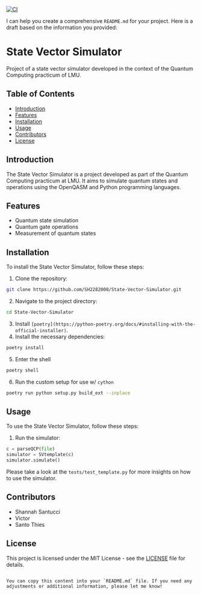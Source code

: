 [![CI](https://github.com/SH2282000/State-Vector-Simulator/actions/workflows/ci.yml/badge.svg?branch=main)](https://github.com/SH2282000/State-Vector-Simulator/actions/workflows/ci.yml)

I can help you create a comprehensive `README.md` for your project. Here is a draft based on the information you provided:

# State Vector Simulator

Project of a state vector simulator developed in the context of the Quantum Computing practicum of LMU.

## Table of Contents

- [Introduction](#introduction)
- [Features](#features)
- [Installation](#installation)
- [Usage](#usage)
- [Contributors](#contributors)
- [License](#license)

## Introduction

The State Vector Simulator is a project developed as part of the Quantum Computing practicum at LMU. It aims to simulate quantum states and operations using the OpenQASM and Python programming languages.

## Features

- Quantum state simulation
- Quantum gate operations
- Measurement of quantum states

## Installation

To install the State Vector Simulator, follow these steps:

1. Clone the repository:
 ```sh
 git clone https://github.com/SH2282000/State-Vector-Simulator.git
 ```
2. Navigate to the project directory:
 ```sh
 cd State-Vector-Simulator
 ```
3. Install `[poetry](https://python-poetry.org/docs/#installing-with-the-official-installer)`.
4. Install the necessary dependencies:
 ```sh
 poetry install
 ```
5. Enter the shell
```sh
poetry shell
```
6. Run the custom setup for use w/ `cython`
```sh
poetry run python setup.py build_ext --inplace
```

## Usage

To use the State Vector Simulator, follow these steps:

1. Run the simulator:
```python
c = parseQCP(file)
simulator = SVtemplate(c)
simulator.simulate()
```
Please take a look at the `tests/test_template.py` for more insights on how to use the simulator.


## Contributors

- Shannah Santucci
- Victor
- Santo Thies

## License

This project is licensed under the MIT License - see the [LICENSE](LICENSE) file for details.
```

You can copy this content into your `README.md` file. If you need any adjustments or additional information, please let me know!
